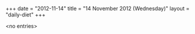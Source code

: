 +++
date = "2012-11-14"
title = "14 November 2012 (Wednesday)"
layout = "daily-diet"
+++

\<no entries\>